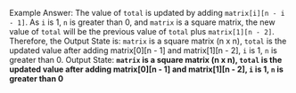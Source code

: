 Example Answer:
The value of `total` is updated by adding `matrix[i][n - i - 1]`. As `i` is 1, `n` is greater than 0, and `matrix` is a square matrix, the new value of `total` will be the previous value of `total` plus `matrix[1][n - 2]`. Therefore, the Output State is: `matrix` is a square matrix (n x n), `total` is the updated value after adding matrix[0][n - 1] and matrix[1][n - 2], `i` is 1, `n` is greater than 0.
Output State: **`matrix` is a square matrix (n x n), `total` is the updated value after adding matrix[0][n - 1] and matrix[1][n - 2], `i` is 1, `n` is greater than 0**
